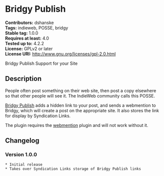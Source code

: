 # Bridgy Publish #
**Contributors:** dshanske  
**Tags:** indieweb, POSSE, bridgy  
**Stable tag:** 1.0.0  
**Requires at least:** 4.0  
**Tested up to:** 4.2.2  
**License:** GPLv2 or later  
**License URI:** http://www.gnu.org/licenses/gpl-2.0.html  

Bridgy Publish Support for your Site

## Description ##

People often post something on their web site, then post a copy elsewhere so that other people will see it. The IndieWeb community calls this POSSE.

[Bridgy Publish](https://www.brid.gy/about#publishing) adds a hidden link to your post, and sends a webmention to Bridgy, which will create a post on the appropriate site. It also stores the link for display by Syndication Links. 

The plugin requires the [webmention](https://wordpress.org/plugins/webmention/) plugin and will not
work without it.

## Changelog ##

### Version 1.0.0 ###
	* Initial release
	* Takes over Syndication Links storage of Bridgy Publish links

